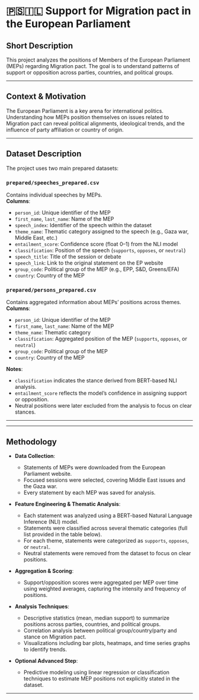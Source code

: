 # 🇵🇸🇮🇱 Support for Migration pact in the European Parliament

## Short Description
This project analyzes the positions of Members of the European Parliament (MEPs) regarding Migration pact. The goal is to understand patterns of support or opposition across parties, countries, and political groups.

---

## Context & Motivation
The European Parliament is a key arena for international politics. Understanding how MEPs position themselves on issues related to Migration pact can reveal political alignments, ideological trends, and the influence of party affiliation or country of origin.

---

## Dataset Description

The project uses two main prepared datasets:

### `prepared/speeches_prepared.csv`
Contains individual speeches by MEPs.  
**Columns**:  
- `person_id`: Unique identifier of the MEP  
- `first_name`, `last_name`: Name of the MEP  
- `speech_index`: Identifier of the speech within the dataset  
- `theme_name`: Thematic category assigned to the speech (e.g., Gaza war, Middle East, etc.)  
- `entailment_score`: Confidence score (float 0–1) from the NLI model  
- `classification`: Position of the speech (`supports`, `opposes`, or `neutral`)  
- `speech_title`: Title of the session or debate  
- `speech_link`: Link to the original statement on the EP website  
- `group_code`: Political group of the MEP (e.g., EPP, S&D, Greens/EFA)  
- `country`: Country of the MEP  

### `prepared/persons_prepared.csv`
Contains aggregated information about MEPs’ positions across themes.  
**Columns**:  
- `person_id`: Unique identifier of the MEP  
- `first_name`, `last_name`: Name of the MEP  
- `theme_name`: Thematic category  
- `classification`: Aggregated position of the MEP (`supports`, `opposes`, or `neutral`)  
- `group_code`: Political group of the MEP  
- `country`: Country of the MEP  

**Notes**:  
- `classification` indicates the stance derived from BERT-based NLI analysis.  
- `entailment_score` reflects the model’s confidence in assigning support or opposition.  
- Neutral positions were later excluded from the analysis to focus on clear stances.

---

---

## Methodology

- **Data Collection**:  
  - Statements of MEPs were downloaded from the European Parliament website.  
  - Focused sessions were selected, covering Middle East issues and the Gaza war.  
  - Every statement by each MEP was saved for analysis.

- **Feature Engineering & Thematic Analysis**:  
  - Each statement was analyzed using a BERT-based Natural Language Inference (NLI) model.  
  - Statements were classified across several thematic categories (full list provided in the table below).  
  - For each theme, statements were categorized as `supports`, `opposes`, or `neutral`.  
  - Neutral statements were removed from the dataset to focus on clear positions.

- **Aggregation & Scoring**:  
  - Support/opposition scores were aggregated per MEP over time using weighted averages, capturing the intensity and frequency of positions.  

- **Analysis Techniques**:  
  - Descriptive statistics (mean, median support) to summarize positions across parties, countries, and political groups.  
  - Correlation analysis between political group/country/party and stance on Migration pact.  
  - Visualizations including bar plots, heatmaps, and time series graphs to identify trends.  

- **Optional Advanced Step**:  
  - Predictive modeling using linear regression or classification techniques to estimate MEP positions not explicitly stated in the dataset.

---
